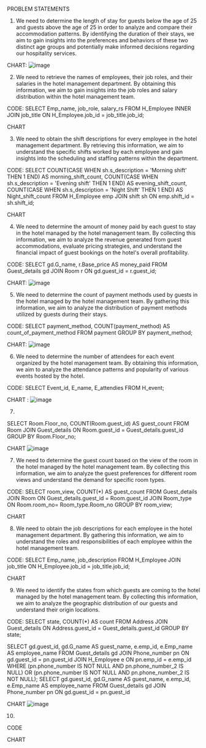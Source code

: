 
PROBLEM STATEMENTS


1) We need to determine the length of stay for guests below the age of 25 and guests above the age of 25 in order to analyze and compare their accommodation patterns.
By identifying the duration of their stays, 
we aim to gain insights into the preferences and behaviors of these two distinct age groups and potentially make informed decisions regarding our hospitality services.

CHART: ![image](https://github.com/Unsteadyme/MBA-BDM/assets/125996860/5b0be966-4c6b-42c3-b22f-becf7c4efc9e)








2) We need to retrieve the names of employees,
their job roles, and their salaries in the hotel management department. 
By obtaining this information, we aim to gain insights into the job roles and salary distribution within the hotel management team.

CODE:
SELECT Emp_name, job_role, salary_rs
FROM H_Employee
INNER JOIN job_title
ON H_Employee.job_id = job_title.job_id;



CHART



3) We need to obtain the shift descriptions for every employee in the hotel management department.
By retrieving this information, we aim to understand the specific shifts worked by each employee and gain insights into the scheduling and staffing patterns within the department.

CODE:
SELECT
    COUNT(CASE WHEN sh.s_description = 'Morning shift' THEN 1 END) AS morning_shift_count,
    COUNT(CASE WHEN sh.s_description = 'Evening shift' THEN 1 END) AS evening_shift_count,
    COUNT(CASE WHEN sh.s_description = 'Night Shift' THEN 1 END) AS Night_shift_count
FROM
    H_Employee emp
JOIN
    shift sh ON emp.shift_id = sh.shift_id;



CHART


4) We need to determine the amount of money paid by each guest to stay in the hotel managed by the hotel management team. 
By collecting this information, we aim to analyze the revenue generated from guest accommodations, evaluate pricing strategies, 
and understand the financial impact of guest bookings on the hotel's overall profitability. 

CODE:
SELECT
    gd.G_name,
    r.Base_price AS money_paid
FROM
    Guest_details gd
JOIN
    Room r ON gd.guest_id = r.guest_id;



CHART: ![image](https://github.com/Unsteadyme/MBA-BDM/assets/125996860/de070a5e-8296-4073-9448-0515583a188b)



5) We need to determine the count of payment methods used by guests in the hotel managed by the hotel management team. 
By gathering this information, we aim to analyze the distribution of payment methods utilized by guests during their stays.


CODE:
SELECT payment_method, COUNT(payment_method) AS count_of_payment_method
FROM payment
GROUP BY payment_method;



CHART: ![image](https://github.com/Unsteadyme/MBA-BDM/assets/125996860/2a674d0f-8ceb-4c55-bada-6c4571512d41)




6) We need to determine the number of attendees for each event organized by the hotel management team. 
By obtaining this information, we aim to analyze the attendance patterns and popularity of various events hosted by the hotel. 



CODE:
SELECT Event_id, E_name, E_attendies
FROM H_event;
 
 CHART : ![image](https://github.com/Unsteadyme/MBA-BDM/assets/125996860/c0ec2f5a-258e-4a72-9da2-3d31587e3bd2)


7)

SELECT
  Room.Floor_no,
  COUNT(Room.guest_id) AS guest_count
FROM
  Room
JOIN
  Guest_details ON Room.guest_id = Guest_details.guest_id
GROUP BY
  Room.Floor_no;




CHART ![image](https://github.com/Unsteadyme/MBA-BDM/assets/125996860/897aa24e-75c1-457d-a3b8-cd8e4a842e01)



7) We need to determine the guest count based on the view of the room in the hotel managed by the hotel management team.
By collecting this information, we aim to analyze the guest preferences for different room views and understand the demand for specific room types.



CODE:
SELECT room_view, COUNT(*) AS guest_count
FROM Guest_details
JOIN Room ON Guest_details.guest_id = Room.guest_id
JOIN Room_type ON Room.room_no= Room_type.Room_no
GROUP BY room_view;




CHART


8) We need to obtain the job descriptions for each employee in the hotel management department. 
By gathering this information, we aim to understand the roles and responsibilities of each employee within the hotel management team.


CODE:
SELECT Emp_name, job_description
FROM H_Employee
JOIN job_title ON H_Employee.job_id = job_title.job_id;



CHART



9) We need to identify the states from which guests are coming to the hotel managed by the hotel management team. 
By collecting this information, we aim to analyze the geographic distribution of our guests and understand their origin locations.


CODE:
SELECT state, COUNT(*) AS count
FROM Address
JOIN Guest_details ON Address.guest_id = Guest_details.guest_id
GROUP BY state;


SELECT gd.guest_id, gd.G_name AS guest_name, e.emp_id, e.Emp_name AS employee_name
FROM Guest_details gd
JOIN Phone_number pn ON gd.guest_id = pn.guest_id
JOIN H_Employee e ON pn.emp_id = e.emp_id
WHERE (pn.phone_number IS NOT NULL AND pn.phone_number_2 IS NULL)
   OR (pn.phone_number  IS NOT NULL AND pn.phone_number_2 IS NOT NULL);
SELECT gd.guest_id, gd.G_name AS guest_name, e.emp_id, e.Emp_name AS employee_name
FROM Guest_details gd
JOIN Phone_number pn ON gd.guest_id = pn.guest_id



CHART ![image](https://github.com/Unsteadyme/MBA-BDM/assets/125996860/a9a62e8f-f41a-4b53-b550-fec35188ebc1)




10)


CODE


CHART
